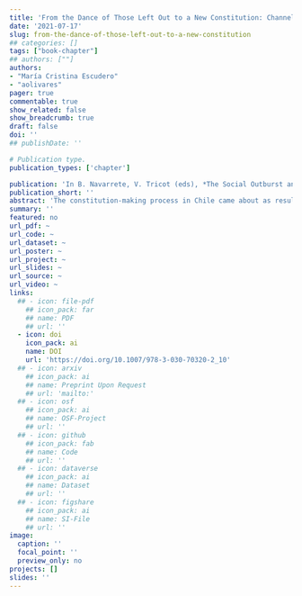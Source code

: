 ```yaml
---
title: 'From the Dance of Those Left Out to a New Constitution: Channeling the Chilean Social Unrest'
date: '2021-07-17'
slug: from-the-dance-of-those-left-out-to-a-new-constitution
## categories: []
tags: ["book-chapter"]
## authors: [""]
authors:
- "María Cristina Escudero"
- "aolivares"
pager: true
commentable: true
show_related: false
show_breadcrumb: true
draft: false
doi: ''
## publishDate: ''

# Publication type.
publication_types: ['chapter']

publication: 'In B. Navarrete, V. Tricot (eds), *The Social Outburst and Political Representation in Chile. Latin American Societies*. Cham: Springer'
publication_short: ''
abstract: 'The constitution-making process in Chile came about as result of a political agreement among political parties (traditional actors) forced by the persistent pressure from the social movements since 2006 onwards. The idea of such an agreement had been elusive in the political sphere because there was no single transversal position concerning the need to replace the Constitution nor was there agreement as to the mechanism to bring it about. The social unrest in October 18, 2019 elevated the costs of continuing to avoid the constitution-making process, even though the aspiration had been present quite some time. The social unrest caused entrenched resistance to tumble. Together with the local experiences of citizen deliberation (assemblies and self-convened cabildos), a window of opportunity emerged and the process to replace the constitution was viewed as a chance to channel the social and political crisis through institutional means. Under these circumstances, Chile provides an interesting case for studying the role of social organizations and mobilized citizenship participation, as agents of institutional change, from below.'
summary: ''
featured: no
url_pdf: ~
url_code: ~
url_dataset: ~
url_poster: ~
url_project: ~
url_slides: ~
url_source: ~
url_video: ~
links:
  ## - icon: file-pdf
    ## icon_pack: far
    ## name: PDF
    ## url: ''
  - icon: doi
    icon_pack: ai
    name: DOI
    url: 'https://doi.org/10.1007/978-3-030-70320-2_10'
  ## - icon: arxiv
    ## icon_pack: ai
    ## name: Preprint Upon Request
    ## url: 'mailto:'
  ## - icon: osf
    ## icon_pack: ai
    ## name: OSF-Project
    ## url: ''
  ## - icon: github
    ## icon_pack: fab
    ## name: Code
    ## url: ''
  ## - icon: dataverse
    ## icon_pack: ai
    ## name: Dataset
    ## url: ''
  ## - icon: figshare
    ## icon_pack: ai
    ## name: SI-File
    ## url: ''
image:
  caption: ''
  focal_point: ''
  preview_only: no
projects: []
slides: ''
---
```

